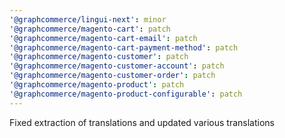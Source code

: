 ```yaml
---
'@graphcommerce/lingui-next': minor
'@graphcommerce/magento-cart': patch
'@graphcommerce/magento-cart-email': patch
'@graphcommerce/magento-cart-payment-method': patch
'@graphcommerce/magento-customer': patch
'@graphcommerce/magento-customer-account': patch
'@graphcommerce/magento-customer-order': patch
'@graphcommerce/magento-product': patch
'@graphcommerce/magento-product-configurable': patch
---
```


Fixed extraction of translations and updated various translations
